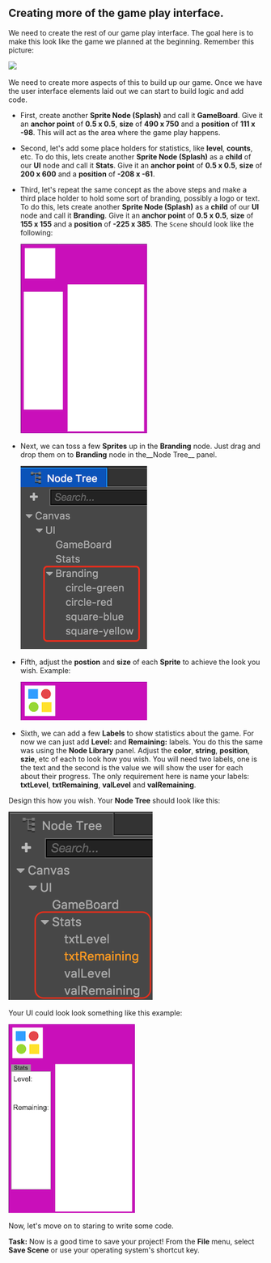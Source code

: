 ## Creating more of the game play interface.
We need to create the rest of our game play interface. The goal here is to make this look like the game we planned at the beginning. Remember this picture:

  ![](../02-starting-development/img/drmario-simple.png)

We need to create more aspects of this to build up our game. Once we have the user interface elements laid out we can start to build logic and add code.

* First, create another __Sprite Node (Splash)__ and call it __GameBoard__. Give it an __anchor point__ of __0.5 x 0.5__, __size__ of __490 x 750__ and a __position__ of __111 x -98__. This will act as the area where the game play happens.

* Second, let's add some place holders for statistics, like __level__, __counts__, etc. To do this, lets create another __Sprite Node (Splash)__ as a __child__ of our __UI__ node and call it __Stats__. Give it an __anchor point__ of __0.5 x 0.5__, __size__ of __200 x 600__ and a __position__ of __-208 x -61__.

* Third, let's repeat the same concept as the above steps and make a third place holder to hold some sort of branding, possibly a logo or text. To do this, lets create another __Sprite Node (Splash)__ as a __child__ of our __UI__ node and call it __Branding__. Give it an __anchor point__ of __0.5 x 0.5__, __size__ of __155 x 155__ and a __position__ of __-225 x 385__. The `Scene` should look like the following:

    ![](img/background_with_gameboard_stats_branding.png)

* Next, we can toss a few __Sprites__ up in the __Branding__ node. Just drag and drop them on to __Branding__ node in the__Node Tree__ panel.

    ![](img/node_panel_with_branding_sprites.png)

* Fifth, adjust the __postion__ and __size__ of each __Sprite__ to achieve the look you wish. Example:

    ![](img/branding_final.png)

* Sixth, we can add a few __Labels__ to show statistics about the game. For now we can just add __Level:__ and __Remaining:__ labels. You do this the same was using the __Node Library__ panel. Adjust the __color__, __string__, __position__, __szie__, etc of each to look how you wish. You will need two labels, one is the text and the second is the value we will show the user for each about their progress. The only requirement here is name your labels: __txtLevel__, __txtRemaining__, __valLevel__ and __valRemaining__.

Design this how you wish. Your __Node Tree__ should look like this:

  ![](img/node_panel_labels.png)

Your UI could look look something like this example:

  ![](img/background_with_gameboard_stats_branding_labels.png)

Now, let's move on to staring to write some code.

__Task:__ Now is a good time to save your project! From the __File__ menu, select __Save Scene__ or use your operating system's shortcut key.
